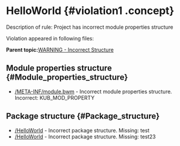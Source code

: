# HelloWorld {#violation1 .concept}

Description of rule: Project has incorrect module properties structure

Violation appeared in following files:

**Parent topic:**[WARNING - Incorrect Structure](../../../qa/rules/WARNING_-_Incorrect_Structure.md)

## Module properties structure {#Module_properties_structure}

-   [/META-INF/module.bwm](../../../projects/HelloWorld/META-INF/module.bwm.md) - Incorrect module properties structure. Incorrect: KUB\_MOD\_PROPERTY

## Package structure {#Package_structure}

-   [/HelloWorld](../../../projects/HelloWorld/HelloWorld.md) - Incorrect package structure. Missing: test
-   [/HelloWorld](../../../projects/HelloWorld/HelloWorld.md) - Incorrect package structure. Missing: test23

